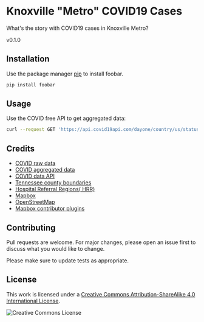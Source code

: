 # Knoxville "Metro" COVID19 Cases

What's the story with COVID19 cases in Knoxville Metro?

v0.1.0

## Installation

Use the package manager [pip](https://pip.pypa.io/en/stable/) to install foobar.

```bash
pip install foobar
```

## Usage

Use the COVID free API to get aggregated data:

```bash
curl --request GET 'https://api.covid19api.com/dayone/country/us/status/confirmed' | jq | grep -B 2 -A 6 "Tennessee, Knox"
```

## Credits

- [COVID raw data](https://github.com/CSSEGISandData/COVID-19)
- [COVID aggregated data](https://github.com/pomber/covid19)
- [COVID data API](https://covid19api.com/)
- [Tennessee county boundaries](https://tn-tnmap.opendata.arcgis.com/datasets/TWRA::tn-counties)
- [Hospital Referral Regions( HRR)](https://hub.arcgis.com/datasets/fedmaps::hospital-referral-regions)
- [Mapbox](https://www.mapbox.com/about/maps/)
- [OpenStreetMap](http://www.openstreetmap.org/about/)
- [Mapbox contributor plugins](https://docs.mapbox.com/mapbox-gl-js/plugins/)

## Contributing

Pull requests are welcome. For major changes, please open an issue first to discuss what you would like to change.

Please make sure to update tests as appropriate.

## License

This work is licensed under a [Creative Commons Attribution-ShareAlike 4.0 International License](LICENSE).

![Creative Commons License](https://i.creativecommons.org/l/by-sa/4.0/88x31.png "license")
